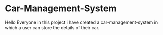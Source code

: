# Car-Management-System
Hello Everyone in this project i have created a car-management-system in which a user can store the details of their car.
